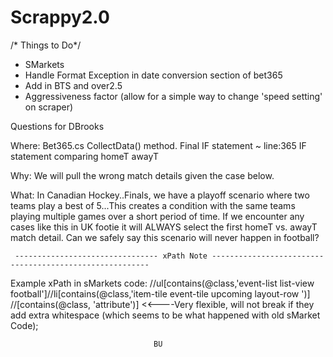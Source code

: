 # Scrappy2.0

/*  Things to Do*/

- SMarkets 
- Handle Format Exception in date conversion section of bet365
- Add in BTS and over2.5
- Aggressiveness factor (allow for a simple way to change 'speed setting' on scraper)


Questions for DBrooks

Where: Bet365.cs CollectData() method. Final IF statement ~ line:365 IF statement comparing homeT awayT

Why: We will pull the wrong match details given the case below. 

What: In Canadian Hockey..Finals, we have a playoff scenario where two teams play a best of 5...This creates a condition with the  same teams playing multiple games over a short period of time.
      If we encounter any  cases like this in UK footie it will ALWAYS select the first homeT vs. awayT match detail. Can we safely say this scenario will never happen in football?               



     -------------------------------- xPath Note --------------------------------------------------------
Example xPath in sMarkets code:     //ul[contains(@class,'event-list list-view  football']//li[contains(@class,'item-tile event-tile  upcoming layout-row ')] 
                                    //<element>[contains(@class, 'attribute')] <<----Very flexible, will not break if they add extra whitespace (which seems to be what happened with old sMarket Code);

                                    BU